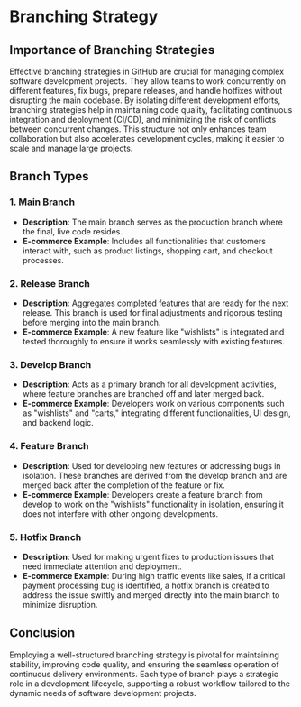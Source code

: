 
# Branching Strategy

## Importance of Branching Strategies

Effective branching strategies in GitHub are crucial for managing complex software development projects. They allow teams to work concurrently on different features, fix bugs, prepare releases, and handle hotfixes without disrupting the main codebase. By isolating different development efforts, branching strategies help in maintaining code quality, facilitating continuous integration and deployment (CI/CD), and minimizing the risk of conflicts between concurrent changes. This structure not only enhances team collaboration but also accelerates development cycles, making it easier to scale and manage large projects.

## Branch Types

### 1. Main Branch

- **Description**: The main branch serves as the production branch where the final, live code resides.
- **E-commerce Example**: Includes all functionalities that customers interact with, such as product listings, shopping cart, and checkout processes.

### 2. Release Branch

- **Description**: Aggregates completed features that are ready for the next release. This branch is used for final adjustments and rigorous testing before merging into the main branch.
- **E-commerce Example**: A new feature like "wishlists" is integrated and tested thoroughly to ensure it works seamlessly with existing features.

### 3. Develop Branch

- **Description**: Acts as a primary branch for all development activities, where feature branches are branched off and later merged back.
- **E-commerce Example**: Developers work on various components such as "wishlists" and "carts," integrating different functionalities, UI design, and backend logic.

### 4. Feature Branch

- **Description**: Used for developing new features or addressing bugs in isolation. These branches are derived from the develop branch and are merged back after the completion of the feature or fix.
- **E-commerce Example**: Developers create a feature branch from develop to work on the "wishlists" functionality in isolation, ensuring it does not interfere with other ongoing developments.

### 5. Hotfix Branch

- **Description**: Used for making urgent fixes to production issues that need immediate attention and deployment.
- **E-commerce Example**: During high traffic events like sales, if a critical payment processing bug is identified, a hotfix branch is created to address the issue swiftly and merged directly into the main branch to minimize disruption.

## Conclusion

Employing a well-structured branching strategy is pivotal for maintaining stability, improving code quality, and ensuring the seamless operation of continuous delivery environments. Each type of branch plays a strategic role in a development lifecycle, supporting a robust workflow tailored to the dynamic needs of software development projects.
